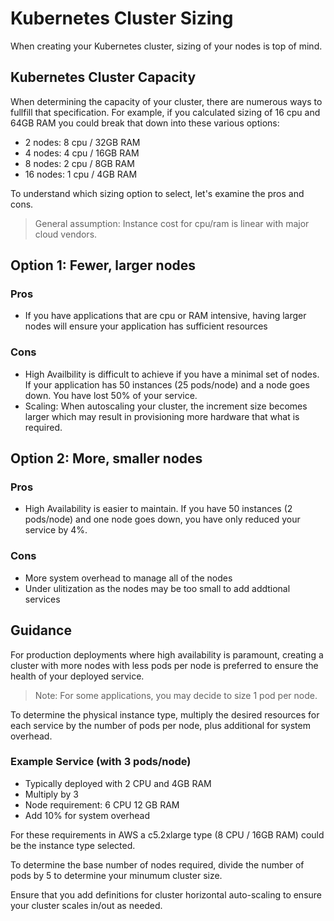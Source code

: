 # Kubernetes Cluster Sizing

When creating your Kubernetes cluster, sizing of your nodes is top of mind.

## Kubernetes Cluster Capacity

When determining the capacity of your cluster, there are numerous ways to fullfill that specification. For example, if you calculated sizing of 16 cpu and 64GB RAM you could break that down into these various options:

* 2 nodes: 8 cpu / 32GB RAM
* 4 nodes: 4 cpu / 16GB RAM
* 8 nodes: 2 cpu / 8GB RAM
* 16 nodes: 1 cpu / 4GB RAM

To understand which sizing option to select, let's examine the pros and cons.

> General assumption: Instance cost for cpu/ram is linear with major cloud vendors.

## Option 1: Fewer, larger nodes

### Pros

* If you have applications that are cpu or RAM intensive, having larger nodes will ensure your application has sufficient resources

### Cons

* High Availbility is difficult to achieve if you have a minimal set of nodes. If your application has 50 instances (25 pods/node) and a node goes down. You have lost 50% of your service.
* Scaling: When autoscaling your cluster, the increment size becomes larger which may result in provisioning more hardware that what is required.

## Option 2: More, smaller nodes

### Pros

* High Availability is easier to maintain. If you have 50 instances (2 pods/node) and one node goes down, you have only reduced your service by 4%.

### Cons

* More system overhead to manage all of the nodes
* Under ulitization as the nodes may be too small to add addtional services

## Guidance

For production deployments where high availability is paramount, creating a cluster with more nodes with less pods per node is preferred to ensure the health of your deployed service.

> Note: For some applications, you may decide to size 1 pod per node.

To determine the physical instance type, multiply the desired resources for each service by the number of pods per node, plus additional for system overhead.

### Example Service (with 3 pods/node)

* Typically deployed with 2 CPU and 4GB RAM
* Multiply by 3
* Node requirement: 6 CPU 12 GB RAM
* Add 10% for system overhead

For these requirements in AWS a c5.2xlarge type (8 CPU / 16GB RAM) could be the instance type selected.

To determine the base number of nodes required, divide the number of pods by 5 to determine your minumum cluster size.

Ensure that you add definitions for cluster horizontal auto-scaling to ensure your cluster scales in/out as needed.

